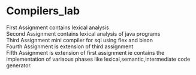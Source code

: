 # Compilers_lab
First Assignment contains lexical analysis<br/>
Second Assignment contains lexical analysis of java programs<br/>
Third Assignment mini compiler for sql using flex and bison<br/>
Fourth Assignment is extension of third assignment<br/>
Fifth Assignment is extension of first assignment ie contains the implementation of variaous phases like lexical,semantic,intermediate code generator.<br/>
